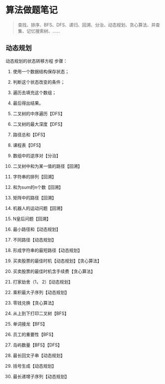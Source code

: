# 算法做题笔记

> 查找、排序、BFS、DFS、递归、回溯、分治、动态规划、贪心算法、并查集、记忆搜索树、……





## 动态规划


动态规划的状态转移方程
步骤：
1. 使用一个数据结构保存状态；
2. 判断这个状态改变的条件；
3. 遍历去填充这个数组；
4. 最后得出结果。










1. 二叉树的中序遍历【DFS】
2. 二叉树的最大深度【DFS】
3. 路径总和【DFS】
4. 课程表【DFS】
5. 数组中的逆序对【分治】
6. 二叉树中和为某一值的路径【回溯】
7. 字符串的排列【回溯】
8. 和为sum的n个数【回溯】
9. 矩阵中的路径【回溯】
10. 机器人的运动问题【回溯】
11. N皇后问题【回溯】
12. 最小路径和【动态规划】
13. 不同路径【动态规划】
14. 形成字符串的最短路径【动态规划】
15. 买卖股票的最佳时机【动态规划】【贪心算法】
16. 买卖股票的最佳时机含手续费【贪心算法】
17. 打家劫舍（1， 2）【动态规划】
18. 乘积最大子序列【动态规划】
19. 零钱兑换【贪心算法】
20. 从上到下打印二叉树【BFS】
21. 单词接龙【BFS】
22. 员工的重要性【BFS】
23. 岛屿数量【BFS】【DFS】
24. 最长回文子串【动态规划】
25. 括号生成【动态规划】
26. 最长递增子序列【动态规划】

